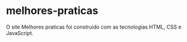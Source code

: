 # melhores-praticas
O site Melhores praticas foi construído com as tecnologias HTML, CSS e JavaScript. 
